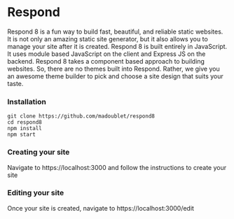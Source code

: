 # Respond

Respond 8 is a fun way to build fast, beautiful, and reliable static websites.  It is not only an amazing static site generator, but it also allows you to manage your site after it is created.  Respond 8 is built entirely in JavaScript.  It uses module based JavaScript on the client and Express JS on the backend.  Respond 8 takes a component based approach to building websites.  So, there are no themes built into Respond.  Rather, we give you an awesome theme builder to pick and choose a site design that suits your taste.

### Installation

```
git clone https://github.com/madoublet/respond8
cd respond8
npm install
npm start
```

### Creating your site

Navigate to https://localhost:3000 and follow the instructions to create your site

### Editing your site

Once your site is created, navigate to https://localhost:3000/edit